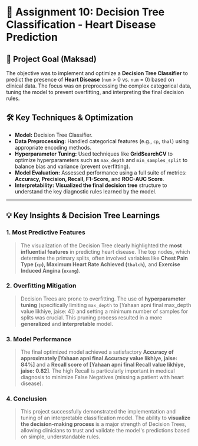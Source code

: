 # 🌳 Assignment 10: Decision Tree Classification - Heart Disease Prediction

## 🎯 Project Goal (Maksad)
The objective was to implement and optimize a **Decision Tree Classifier** to predict the presence of **Heart Disease** (`num` > 0 vs. `num` = 0) based on clinical data. The focus was on preprocessing the complex categorical data, tuning the model to prevent overfitting, and interpreting the final decision rules.

## 🛠️ Key Techniques & Optimization
* **Model:** Decision Tree Classifier.
* **Data Preprocessing:** Handled categorical features (e.g., `cp`, `thal`) using appropriate encoding methods.
* **Hyperparameter Tuning:** Used techniques like **GridSearchCV** to optimize hyperparameters such as `max_depth` and `min_samples_split` to balance bias and variance (prevent overfitting).
* **Model Evaluation:** Assessed performance using a full suite of metrics: **Accuracy, Precision, Recall, F1-Score,** and **ROC-AUC Score**.
* **Interpretability:** **Visualized the final decision tree** structure to understand the key diagnostic rules learned by the model.

---

## 💡 Key Insights & Decision Tree Learnings

### 1. Most Predictive Features
> The visualization of the Decision Tree clearly highlighted the **most influential features** in predicting heart disease. The top nodes, which determine the primary splits, often involved variables like **Chest Pain Type (`cp`), Maximum Heart Rate Achieved (`thalch`),** and **Exercise Induced Angina (`exang`)**.

### 2. Overfitting Mitigation
> Decision Trees are prone to overfitting. The use of **hyperparameter tuning** (specifically limiting `max_depth` to [Yahaan apni final max_depth value likhiye, jaise: 4]) and setting a minimum number of samples for splits was crucial. This pruning process resulted in a more **generalized** and **interpretable** model.

### 3. Model Performance
> The final optimized model achieved a satisfactory **Accuracy of approximately [Yahaan apni final Accuracy value likhiye, jaise: 84%]** and a **Recall score of [Yahaan apni final Recall value likhiye, jaise: 0.82]**. The high Recall is particularly important in medical diagnosis to minimize False Negatives (missing a patient with heart disease).

### 4. Conclusion
> This project successfully demonstrated the implementation and tuning of an interpretable classification model. The ability to **visualize the decision-making process** is a major strength of Decision Trees, allowing clinicians to trust and validate the model's predictions based on simple, understandable rules.
